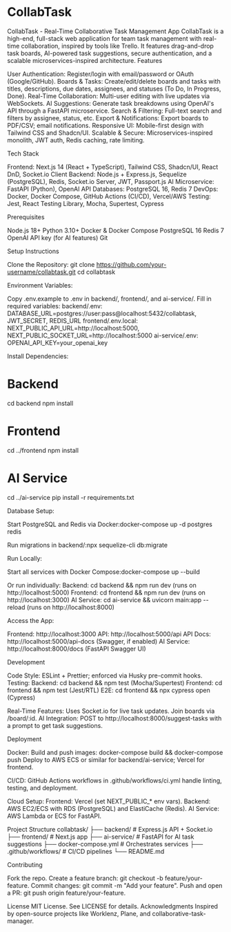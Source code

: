 # CollabTask
CollabTask - Real-Time Collaborative Task Management App
CollabTask is a high-end, full-stack web application for team task management with real-time collaboration, inspired by tools like Trello. It features drag-and-drop task boards, AI-powered task suggestions, secure authentication, and a scalable microservices-inspired architecture.
Features

User Authentication: Register/login with email/password or OAuth (Google/GitHub).
Boards & Tasks: Create/edit/delete boards and tasks with titles, descriptions, due dates, assignees, and statuses (To Do, In Progress, Done).
Real-Time Collaboration: Multi-user editing with live updates via WebSockets.
AI Suggestions: Generate task breakdowns using OpenAI's API through a FastAPI microservice.
Search & Filtering: Full-text search and filters by assignee, status, etc.
Export & Notifications: Export boards to PDF/CSV; email notifications.
Responsive UI: Mobile-first design with Tailwind CSS and Shadcn/UI.
Scalable & Secure: Microservices-inspired monolith, JWT auth, Redis caching, rate limiting.

Tech Stack

Frontend: Next.js 14 (React + TypeScript), Tailwind CSS, Shadcn/UI, React DnD, Socket.io Client
Backend: Node.js + Express.js, Sequelize (PostgreSQL), Redis, Socket.io Server, JWT, Passport.js
AI Microservice: FastAPI (Python), OpenAI API
Databases: PostgreSQL 16, Redis 7
DevOps: Docker, Docker Compose, GitHub Actions (CI/CD), Vercel/AWS
Testing: Jest, React Testing Library, Mocha, Supertest, Cypress

Prerequisites

Node.js 18+
Python 3.10+
Docker & Docker Compose
PostgreSQL 16
Redis 7
OpenAI API key (for AI features)
Git

Setup Instructions

Clone the Repository:
git clone https://github.com/your-username/collabtask.git
cd collabtask


Environment Variables:

Copy .env.example to .env in backend/, frontend/, and ai-service/.
Fill in required variables:
backend/.env: DATABASE_URL=postgres://user:pass@localhost:5432/collabtask, JWT_SECRET, REDIS_URL
frontend/.env.local: NEXT_PUBLIC_API_URL=http://localhost:5000, NEXT_PUBLIC_SOCKET_URL=http://localhost:5000
ai-service/.env: OPENAI_API_KEY=your_openai_key




Install Dependencies:
# Backend
cd backend
npm install
# Frontend
cd ../frontend
npm install
# AI Service
cd ../ai-service
pip install -r requirements.txt


Database Setup:

Start PostgreSQL and Redis via Docker:docker-compose up -d postgres redis


Run migrations in backend/:npx sequelize-cli db:migrate




Run Locally:

Start all services with Docker Compose:docker-compose up --build


Or run individually:
Backend: cd backend && npm run dev (runs on http://localhost:5000)
Frontend: cd frontend && npm run dev (runs on http://localhost:3000)
AI Service: cd ai-service && uvicorn main:app --reload (runs on http://localhost:8000)




Access the App:

Frontend: http://localhost:3000
API: http://localhost:5000/api
API Docs: http://localhost:5000/api-docs (Swagger, if enabled)
AI Service: http://localhost:8000/docs (FastAPI Swagger UI)



Development

Code Style: ESLint + Prettier; enforced via Husky pre-commit hooks.
Testing:
Backend: cd backend && npm test (Mocha/Supertest)
Frontend: cd frontend && npm test (Jest/RTL)
E2E: cd frontend && npx cypress open (Cypress)


Real-Time Features: Uses Socket.io for live task updates. Join boards via /board/:id.
AI Integration: POST to http://localhost:8000/suggest-tasks with a prompt to get task suggestions.

Deployment

Docker:
Build and push images: docker-compose build && docker-compose push
Deploy to AWS ECS or similar for backend/ai-service; Vercel for frontend.


CI/CD:
GitHub Actions workflows in .github/workflows/ci.yml handle linting, testing, and deployment.


Cloud Setup:
Frontend: Vercel (set NEXT_PUBLIC_* env vars).
Backend: AWS EC2/ECS with RDS (PostgreSQL) and ElastiCache (Redis).
AI Service: AWS Lambda or ECS for FastAPI.



Project Structure
collabtask/
├── backend/                # Express.js API + Socket.io
├── frontend/               # Next.js app
├── ai-service/             # FastAPI for AI task suggestions
├── docker-compose.yml      # Orchestrates services
├── .github/workflows/      # CI/CD pipelines
└── README.md

Contributing

Fork the repo.
Create a feature branch: git checkout -b feature/your-feature.
Commit changes: git commit -m "Add your feature".
Push and open a PR: git push origin feature/your-feature.

License
MIT License. See LICENSE for details.
Acknowledgments
Inspired by open-source projects like Worklenz, Plane, and collaborative-task-manager.
